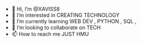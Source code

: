 - 👋 Hi, I’m @XAVISS8
- 👀 I’m interested in CREATING TECHNOLOGY 
- 🌱 I’m currently learning WEB DEV , PYTHON , SQL , 
- 💞️ I’m looking to collaborate on TECH
- 📫 How to reach me JUST HMU

